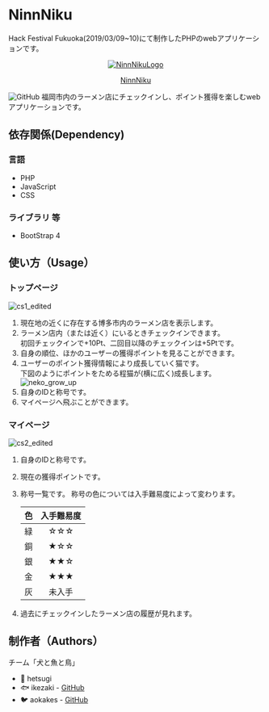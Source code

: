 # NinnNiku
Hack Festival Fukuoka(2019/03/09~10)にて制作したPHPのwebアプリケーションです。 
<p align="center"><a href="https://aokakes.sakura.ne.jp/NinnNiku/ ">
    <img src="https://user-images.githubusercontent.com/39111330/54140908-fc7ecf00-4467-11e9-8b30-f309801d0f47.png" title="NinnNikuLogo">
    <p align="center" >NinnNiku</p>
</a></p>
<img alt="GitHub" src="https://img.shields.io/github/license/fulutori/NinnNiku.svg">
福岡市内のラーメン店にチェックインし、ポイント獲得を楽しむwebアプリケーションです。


## 依存関係(Dependency)  
### 言語
- PHP
- JavaScript
- CSS
### ライブラリ 等
- BootStrap 4
## 使い方（Usage）　 
### トップページ
![cs1_edited](https://user-images.githubusercontent.com/39111330/54142809-d9561e80-446b-11e9-84db-ca8deda297fe.png)
1. 現在地の近くに存在する博多市内のラーメン店を表示します。  
1. ラーメン店内（または近く）にいるときチェックインできます。    
  初回チェックインで+10Pt、二回目以降のチェックインは+5Ptです。  
1. 自身の順位、ほかのユーザーの獲得ポイントを見ることができます。  
1. ユーザーのポイント獲得情報により成長していく猫です。  
下図のようにポイントをためる程猫が(横に広く)成長します。  
![neko_grow_up](https://user-images.githubusercontent.com/39111330/54147437-81241a00-4475-11e9-8db7-ef3dc4f0400f.png)
1. 自身のIDと称号です。  
1. マイページへ飛ぶことができます。  
### マイページ
![cs2_edited](https://user-images.githubusercontent.com/39111330/54142819-da874b80-446b-11e9-9638-1728b288bcd2.png)
1. 自身のIDと称号です。
1. 現在の獲得ポイントです。
1. 称号一覧です。
    称号の色については入手難易度によって変わります。   
      
    | 色 | 入手難易度 |  
    | :---: | :---: |  
    | 緑 | ☆☆☆ |  
    | 銅 | ★☆☆ |  
    | 銀 | ★★☆ |  
    | 金 | ★★★ |  
    | 灰 | 未入手 |    
      
        
1. 過去にチェックインしたラーメン店の履歴が見れます。

## 制作者（Authors）
チーム「犬と魚と鳥」
- :dog: hetsugi
- :fish: ikezaki - [GitHub](https://github.com/izumiikezaki)
- :bird: aokakes - [GitHub](https://github.com/fulutori)
